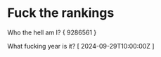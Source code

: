 # Fuck the rankings

Who the hell am I?
{ 9286561 }

What fucking year is it?
[ 2024-09-29T10:00:00Z ]
